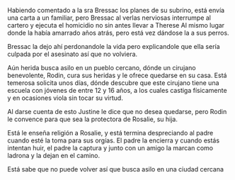 Habiendo comentado a la sra Bressac los planes de su subrino, está envía una carta a un familiar, pero Bressac al verlas nerviosas interrumpe al cartero y ejecuta el homicidio no sin antes llevar a Therese Al mismo lugar donde la había amarrado años atrás, pero está vez dándose la a sus perros.

Bressac la dejo ahí perdonandole la vida pero explicandole que ella sería culpada por el asesinato así que no volviera.

Aún herida busca asilo en un pueblo cercano, dónde un cirujano benevolente, Rodin, cura sus heridas y le ofrece quedarse en su casa. Está temerosa solicita unos días, dónde descubre que este cirujano tiene una escuela con jóvenes de entre 12 y 16 años, a los cuales castiga físicamente y en ocasiones viola sin tocar su virtud.

Al darse cuenta de esto Justine le dice que no desea quedarse, pero Rodin le convence para que sea la protectora de Rosalie, su hija.

Está le enseña religión a Rosalie, y está termina despreciando al padre cuando esté la toma para sus orgías. El padre la encierra y cuando estás intentan huir, el padre la captura y junto con un amigo la marcan como ladrona y la dejan en el camino.

Está sabe que no puede volver así que busca asilo en una ciudad  cercana
